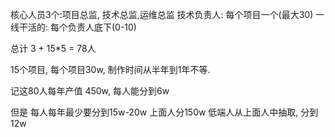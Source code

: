 核心人员3个:项目总监, 技术总监,运维总监
技术负责人: 每个项目一个(最大30)
一线干活的: 每个负责人底下(0-10)

总计 3 + 15*5 = 78人

15个项目, 每个项目30w, 制作时间从半年到1年不等.  

记这80人每年产值 450w, 每人能分到6w

但是 每人每年最少要分到15w-20w
上面人分150w
低端人从上面人中抽取, 分到12w
